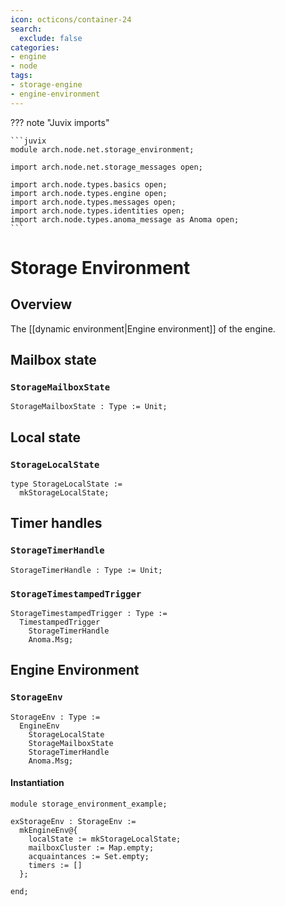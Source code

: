 ```yaml
---
icon: octicons/container-24
search:
  exclude: false
categories:
- engine
- node
tags:
- storage-engine
- engine-environment
---
```


??? note "Juvix imports"

    ```juvix
    module arch.node.net.storage_environment;

    import arch.node.net.storage_messages open;

    import arch.node.types.basics open;
    import arch.node.types.engine open;
    import arch.node.types.messages open;
    import arch.node.types.identities open;
    import arch.node.types.anoma_message as Anoma open;
    ```

# Storage Environment

## Overview

The [[dynamic environment|Engine environment]] of the engine.

## Mailbox state

### `StorageMailboxState`

<!-- --8<-- [start:StorageMailboxState] -->
```juvix
StorageMailboxState : Type := Unit;
```
<!-- --8<-- [end:StorageMailboxState] -->

## Local state

### `StorageLocalState`

<!-- --8<-- [start:StorageLocalState] -->
```juvix
type StorageLocalState :=
  mkStorageLocalState;
```
<!-- --8<-- [end:StorageLocalState] -->

## Timer handles

### `StorageTimerHandle`

<!-- --8<-- [start:StorageTimerHandle] -->
```juvix
StorageTimerHandle : Type := Unit;
```
<!-- --8<-- [end:StorageTimerHandle] -->

### `StorageTimestampedTrigger`

<!-- --8<-- [start:StorageTimestampedTrigger] -->
```juvix
StorageTimestampedTrigger : Type :=
  TimestampedTrigger
    StorageTimerHandle
    Anoma.Msg;
```
<!-- --8<-- [end:StorageTimestampedTrigger] -->

## Engine Environment

### `StorageEnv`

<!-- --8<-- [start:StorageEnv] -->
```juvix
StorageEnv : Type :=
  EngineEnv
    StorageLocalState
    StorageMailboxState
    StorageTimerHandle
    Anoma.Msg;
```
<!-- --8<-- [end:StorageEnv] -->

#### Instantiation

<!-- --8<-- [start:exStorageEnv] -->
```juvix extract-module-statements
module storage_environment_example;

exStorageEnv : StorageEnv :=
  mkEngineEnv@{
    localState := mkStorageLocalState;
    mailboxCluster := Map.empty;
    acquaintances := Set.empty;
    timers := []
  };

end;
```
<!-- --8<-- [end:exStorageEnv] -->
